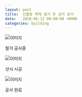 ```yaml
---
layout: post
title:  신월동 벽체 철거 후 상가 공사
date:   2020-06-12 00:00:00 +0900
categories: building
---
```


![이미지](https://lh3.googleusercontent.com/pw/ACtC-3fgTouf4wLRuSX5Ga72TuuhY4DODBh35OBkowUyxprrc0JrwtNAlaX6DHaOUpkUhZazIeM3XJ9Dnu31aRy4QGhhI20K9FD3hdpsB3uH1uANuCYYoW_Dw7zTrSU1AI2LdnhFhuyCGSE7bxpFZp9bw_l7=w500-h375-no?authuser=0)

철거 공사중

![이미지](https://lh3.googleusercontent.com/pw/ACtC-3ffkn3zwXzgMlZ03aHChj-QeZdnwYB88QlmUhTbhSe3PKgqafR8sjwtOcZhMZmPfPPDdwa-108vI0c3QR7yYwTJRgrhahGuSvZ6aKvLOrlkxXqlyNGunytFvcspLS5Y7462vt5clOBnRlwkwuwNNRB3=w500-h375-no?authuser=0)

샷시 시공

![이미지](https://lh3.googleusercontent.com/pw/ACtC-3c_RbN51XbRcwleA-S71mEHoMgDEvsZHWVH44F2dHXYkjDFHW-REMUlkXJLo03CPxZhMOSOy71rpiJU1SACYtKsxC5CsKO4zlhXmaEhj6-Ecaqz1Qof6sE5wV2EpmoYOII_OgjOwjra-pmygIJFVRBF=w500-h375-no?authuser=0)

공사 완료